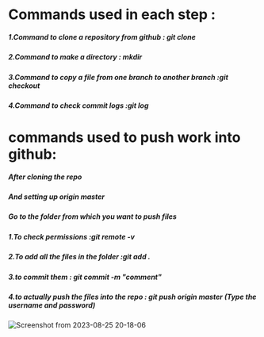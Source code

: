# Commands used in each step :
##### 1.Command to clone a repository from github : git clone <url of the github repo>
##### 2.Command to make a directory : mkdir<filename>
##### 3.Command to copy a file from one branch to another branch :git checkout <remote branch> <Relative path of the file to be copied from the other branch>
##### 4.Command to check commit logs :git log

# commands used to push work into github:
##### After cloning the repo
##### And setting up origin master
##### Go to the folder from which you want to push files
##### 1.To check permissions :git remote -v
##### 2.To add all the files in the folder :git add .
##### 3.to commit them : git commit -m "comment"
##### 4.to actually push the files into the repo : git push origin master  (Type the username and password)


![Screenshot from 2023-08-25 20-18-06](https://github.com/RihaanBH-1810/amfoss-tasks/assets/70442307/2dbea295-ce66-4bba-b802-671cd45d0583)
